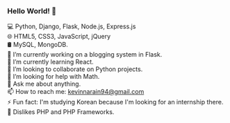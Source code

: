 ### Hello World! 👋

💻  Python, Django, Flask, Node.js, Express.js
<br>
🌐  HTML5, CSS3, JavaScript, jQuery
<br>
🛢   MySQL, MongoDB.
<br>
🔭 I’m currently working on a blogging system in Flask.
<br>
🌱 I’m currently learning React.
<br>
👯 I’m looking to collaborate on Python projects.
<br>
🤔 I’m looking for help with Math.
<br>
💬 Ask me about anything.
<br>
📫 How to reach me: kevinnarain94@gmail.com
<br>
⚡ Fun fact: I'm studying Korean because I'm looking for an internship there.
<br>
🤢 Dislikes PHP and PHP Frameworks.
